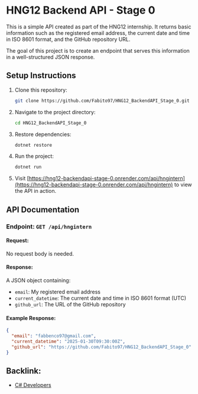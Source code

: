 # HNG12 Backend API - Stage 0

This is a simple API created as part of the HNG12 internship. It returns basic information such as the registered email address, the current date and time in ISO 8601 format, and the GitHub repository URL.

The goal of this project is to create an endpoint that serves this information in a well-structured JSON response.

## Setup Instructions

1. Clone this repository:

   ```bash
   git clone https://github.com/Fabito97/HNG12_BackendAPI_Stage_0.git
   ```

2. Navigate to the project directory:

   ```bash
   cd HNG12_BackendAPI_Stage_0
   ```

3. Restore dependencies:

   ```bash
   dotnet restore
   ```

4. Run the project:

   ```bash
   dotnet run
   ```

5. Visit [https://hng12-backendapi-stage-0.onrender.com/api/hngintern](https://hng12-backendapi-stage-0.onrender.com/api/hngintern) to view the API in action.

## API Documentation

### Endpoint: `GET /api/hngintern`

#### Request:

No request body is needed.

#### Response:

A JSON object containing:

- `email`: My registered email address
- `current_datetime`: The current date and time in ISO 8601 format (UTC)
- `github_url`: The URL of the GitHub repository

#### Example Response:

```json
{
  "email": "fabbenco97@gmail.com",
  "current_datetime": "2025-01-30T09:30:00Z",
  "github_url": "https://github.com/Fabito97/HNG12_BackendAPI_Stage_0"
}
```

## Backlink:

- [C# Developers](https://hng.tech/hire/csharp-developers)
